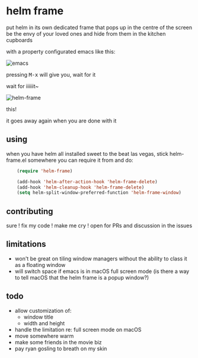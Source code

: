 # helm frame

put helm in its own dedicated frame that pops up in the centre of the screen
be the envy of your loved ones and hide from them in the kitchen cupboards

with a property configurated emacs like this:

![emacs](https://chee.party/s/fokit/emacs.png)

pressing <kbd>M-x</kbd> will give you, wait for it

wait for iiiiiit~

![helm-frame](https://chee.party/s/velux/helm-frame.png)

this!

it goes away again when you are done with it

## using

when you have helm all installed sweet to the beat las vegas, stick helm-frame.el somewhere you can require it from and do:

```lisp
    (require 'helm-frame)

    (add-hook 'helm-after-action-hook 'helm-frame-delete)
    (add-hook 'helm-cleanup-hook 'helm-frame-delete)
    (setq helm-split-window-preferred-function 'helm-frame-window)
```

## contributing

sure ! fix my code ! make me cry ! open for PRs and discussion in the issues

## limitations

* won't be great on tiling window managers without the ability to class it as a
  floating window
* will switch space if emacs is in macOS full screen mode (is there a way to
  tell macOS that the helm frame is a popup window?)


## todo

* allow customization of:
  - window title
  - width and height
* handle the limitation re: full screen mode on macOS
* move somewhere warm
* make some friends in the movie biz
* pay ryan gosling to breath on my skin
